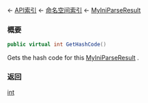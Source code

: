 ← [API索引](Api-Index) ← [命名空间索引](Namespace-Index) ← [MyIniParseResult](VRage.Game.ModAPI.Ingame.Utilities.MyIniParseResult)

### 概要

```csharp
public virtual int GetHashCode()
```

Gets the hash code for this [MyIniParseResult](VRage.Game.ModAPI.Ingame.Utilities.MyIniParseResult) .

### 返回

[int](https://docs.microsoft.com/en-us/dotnet/api/System.Int32?view=netframework-4.6)



